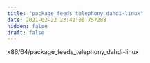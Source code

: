 ```yaml
---
title: "package_feeds_telephony_dahdi-linux"
date: 2021-02-22 23:42:08.757288
hidden: false
draft: false
---
```


x86/64/package_feeds_telephony_dahdi-linux

